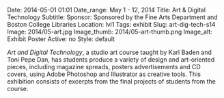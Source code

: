 Date: 2014-05-01 01:01 
Date_range: May 1 - 12, 2014
Title: Art & Digital Technology 
Subtitle: 
Sponsor: Sponsored by the Fine Arts Department and Boston College Libraries
Location: lvl1
Tags: exhibit
Slug: art-dig-tech-s14 
Image: 2014/05-art.jpg
Image_thumb: 2014/05-art-thumb.png
Image_alt: Exhibit Poster
Active: no
Style: default

<em>Art and Digital Technology</em>, a studio art course taught by Karl   Baden and Toni Pepe Dan, has students produce a variety of design and   art-oriented pieces, including magazine spreads, posters advertisements   and CD covers, using Adobe Photoshop and Illustrator as creative tools.   This exhibition consists of excerpts from the final projects of students   from the course.